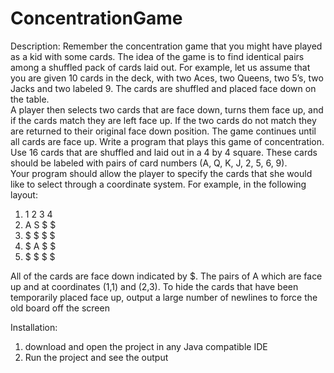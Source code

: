# ConcentrationGame
Description:
 Remember the concentration game that you might have played as a kid with some cards. The idea of the game is to find identical pairs among a shuffled pack of cards laid out. For example, let us assume that you are given 10 cards in the deck, with two Aces, two Queens, two 5’s, two Jacks and two labeled 9. The cards are shuffled and placed face down on the table.  
 A player then selects two cards that are face down, turns them face up, and if the cards match they are left face up. If the two cards do not match they are returned to their original face down position. The game continues until all cards are face up. 
 Write a program that plays this game of concentration. Use 16 cards that are shuffled and laid out in a 4 by 4 square. These cards should be labeled with pairs of card numbers (A, Q, K, J, 2, 5, 6, 9).  
 Your program should allow the player to specify the cards that she would like to select through a coordinate system. 
 For example, in the following layout:
 1.    1 2 3 4 
 2.  A S $ $ 
 3.  $ $ $ $ 
 3.  $ A $ $ 
 4.  $ $ $ $ 
 
All of the cards are face down indicated by $. The pairs of A which are face up and at coordinates (1,1) and (2,3). To hide the cards that have been temporarily placed face up, output a large number of newlines to force the old board off the screen

Installation:
1. download and open the project in any Java compatible IDE
2. Run the project and see the output
